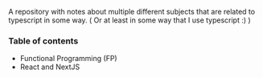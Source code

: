 A repository with notes about multiple different subjects that are related to typescript in some way.
( Or at least in some way that I use typescript :) )

### Table of contents
- Functional Programming (FP)
- React and NextJS